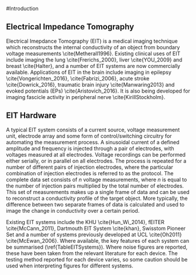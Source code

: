 #Introduction

## Electrical Impedance Tomography
Electrical Imepdance Tomography (EIT) is a medical imaging technique which reconstructs the internal conductivity of an object from boundary voltage measurements \cite{Metherall1996}. Existing clinical uses of EIT include imaging the lung \cite{Frerichs_2000}, liver \cite{YOU_2009} and breast \cite{Halter}, and a number of EIT systems are now commercially available. Applications of EIT in the brain include imaging in epilepsy \cite{Vongerichten_2016}, \cite{Fabrizi_2006}, acute stroke \cite{Dowrick_2016}, traumatic brain injury \cite{Manwaring2013} and evoked potentials (EPs) \cite{Aristovich_2016}. It is also being developed for imaging fascicle activity in peripheral nerve \cite{KirillStockholm}. 

## EIT Hardware

A typical EIT system consists of a current source, voltage measurement unit, electrode array and some form of control/switching circuitry for automating the measurement process. A sinusoidal current of a defined amplitude and frequency is injected through a pair of electrodes, with voltages measured at all electrodes. Voltage recordings can be performed either serially, or in parallel on all electrodes. The process is repeated for a number of different pairs of injection electrodes, where the particular combination of injection electrodes is referred to as the protocol. The complete data set consists of _n_ voltage measurements, where _n_ is equal to the number of injection pairs multiplied by the total number of electrodes. This set of measurements makes up a single frame of data and can be used to reconstruct a conductivity profile of the target object. More typically, the difference between two separate frames of data is calculated and used to image the change in conductivity over a certain period.

Existing EIT systems include the KHU \cite{Hun_Wi_2014}, fEITER \cite{McCann_2011}, Dartmouth EIT System \cite{khan}, Swisstom Pioneer Set and a number of systems previously developed at UCL \cite{Oh2011} \cite{McEwan_2006}. Where available, the key features of each system can be summarised (\ref{TableEITSystems}). Where noise figures are reported, these have been taken from the relevant literature for each device. The testing method reported for each device varies, so some caution should be used when interpreting figures for different systems.
